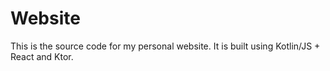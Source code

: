 # Website
This is the source code for my personal website. It is built using Kotlin/JS + React and Ktor.